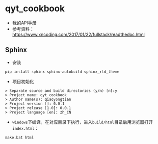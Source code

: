 # qyt_cookbook

- 我的API手册
- 参考资料：<https://www.xncoding.com/2017/01/22/fullstack/readthedoc.html>

## Sphinx

- 安装

~~~shell
pip install sphinx sphinx-autobuild sphinx_rtd_theme
~~~

- 项目初始化

~~~shell
> Separate source and build directories (y/n) [n]:y
> Project name: qyt_cookbook
> Author name(s): qiaoyongtian
> Project version []: 0.0.1
> Project release [1.0]: 0.0.1
> Project language [en]: zh_CN
~~~

- `windows`下编译，在对应目录下执行，进入`build/html`目录后用浏览器打开`index.html`：

~~~shell
make.bat html
~~~
